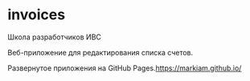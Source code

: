# invoices
Школа разработчиков ИВС

Веб-приложение для редактирования списка счетов.

Развернутое приложения на GitHub Pages.https://markiam.github.io/